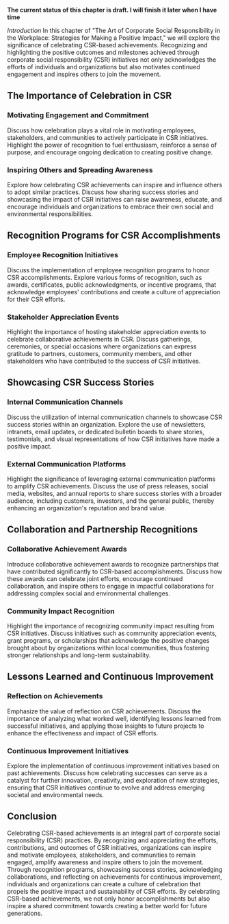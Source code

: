 **The current status of this chapter is draft. I will finish it later when I have time**

*Introduction* In this chapter of "The Art of Corporate Social Responsibility in the Workplace: Strategies for Making a Positive Impact," we will explore the significance of celebrating CSR-based achievements. Recognizing and highlighting the positive outcomes and milestones achieved through corporate social responsibility (CSR) initiatives not only acknowledges the efforts of individuals and organizations but also motivates continued engagement and inspires others to join the movement.

The Importance of Celebration in CSR
------------------------------------

### Motivating Engagement and Commitment

Discuss how celebration plays a vital role in motivating employees, stakeholders, and communities to actively participate in CSR initiatives. Highlight the power of recognition to fuel enthusiasm, reinforce a sense of purpose, and encourage ongoing dedication to creating positive change.

### Inspiring Others and Spreading Awareness

Explore how celebrating CSR achievements can inspire and influence others to adopt similar practices. Discuss how sharing success stories and showcasing the impact of CSR initiatives can raise awareness, educate, and encourage individuals and organizations to embrace their own social and environmental responsibilities.

Recognition Programs for CSR Accomplishments
--------------------------------------------

### Employee Recognition Initiatives

Discuss the implementation of employee recognition programs to honor CSR accomplishments. Explore various forms of recognition, such as awards, certificates, public acknowledgments, or incentive programs, that acknowledge employees' contributions and create a culture of appreciation for their CSR efforts.

### Stakeholder Appreciation Events

Highlight the importance of hosting stakeholder appreciation events to celebrate collaborative achievements in CSR. Discuss gatherings, ceremonies, or special occasions where organizations can express gratitude to partners, customers, community members, and other stakeholders who have contributed to the success of CSR initiatives.

Showcasing CSR Success Stories
------------------------------

### Internal Communication Channels

Discuss the utilization of internal communication channels to showcase CSR success stories within an organization. Explore the use of newsletters, intranets, email updates, or dedicated bulletin boards to share stories, testimonials, and visual representations of how CSR initiatives have made a positive impact.

### External Communication Platforms

Highlight the significance of leveraging external communication platforms to amplify CSR achievements. Discuss the use of press releases, social media, websites, and annual reports to share success stories with a broader audience, including customers, investors, and the general public, thereby enhancing an organization's reputation and brand value.

Collaboration and Partnership Recognitions
------------------------------------------

### Collaborative Achievement Awards

Introduce collaborative achievement awards to recognize partnerships that have contributed significantly to CSR-based accomplishments. Discuss how these awards can celebrate joint efforts, encourage continued collaboration, and inspire others to engage in impactful collaborations for addressing complex social and environmental challenges.

### Community Impact Recognition

Highlight the importance of recognizing community impact resulting from CSR initiatives. Discuss initiatives such as community appreciation events, grant programs, or scholarships that acknowledge the positive changes brought about by organizations within local communities, thus fostering stronger relationships and long-term sustainability.

Lessons Learned and Continuous Improvement
------------------------------------------

### Reflection on Achievements

Emphasize the value of reflection on CSR achievements. Discuss the importance of analyzing what worked well, identifying lessons learned from successful initiatives, and applying those insights to future projects to enhance the effectiveness and impact of CSR efforts.

### Continuous Improvement Initiatives

Explore the implementation of continuous improvement initiatives based on past achievements. Discuss how celebrating successes can serve as a catalyst for further innovation, creativity, and exploration of new strategies, ensuring that CSR initiatives continue to evolve and address emerging societal and environmental needs.

Conclusion
----------

Celebrating CSR-based achievements is an integral part of corporate social responsibility (CSR) practices. By recognizing and appreciating the efforts, contributions, and outcomes of CSR initiatives, organizations can inspire and motivate employees, stakeholders, and communities to remain engaged, amplify awareness and inspire others to join the movement. Through recognition programs, showcasing success stories, acknowledging collaborations, and reflecting on achievements for continuous improvement, individuals and organizations can create a culture of celebration that propels the positive impact and sustainability of CSR efforts. By celebrating CSR-based achievements, we not only honor accomplishments but also inspire a shared commitment towards creating a better world for future generations.
